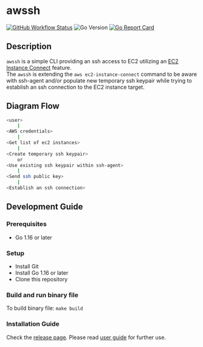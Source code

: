 # awssh
[![GitHub Workflow Status](https://img.shields.io/github/workflow/status/ardikabs/awssh/CI?style=flat-square)](https://github.com/ardikabs/awssh/actions?query=workflow%3ACI)
![Go Version](https://img.shields.io/badge/go%20version-%3E=1.14-61CFDD.svg?style=flat-square)
[![Go Report Card](https://goreportcard.com/badge/github.com/ardikabs/awssh?style=flat-square)](https://goreportcard.com/report/github.com/ardikabs/awssh)
## Description
`awssh` is a simple CLI providing an ssh access to EC2 utilizing an [EC2 Instance Connect](https://docs.aws.amazon.com/AWSEC2/latest/UserGuide/Connect-using-EC2-Instance-Connect.html) feature.<br>
The `awssh` is extending the `aws ec2-instance-connect` command to be aware with ssh-agent and/or populate new temporary ssh keypair while trying to establish an ssh connection to the EC2 instance target.

## Diagram Flow
```bash
<user>
    |
<AWS credentials>
    |
<Get list of ec2 instances>
    |
<Create temporary ssh keypair>
    or
<Use existing ssh keypair within ssh-agent>
    |
<Send ssh public key>
    |
<Establish an ssh connection>
```

## Development Guide
### Prerequisites
* Go 1.16 or later

### Setup
* Install Git
* Install Go 1.16 or later
* Clone this repository

### Build and run binary file
To build binary file: `make build`

### Installation Guide
Check the [release page](https://github.com/ardikabs/awssh/releases).
Please read [user guide](USAGE.md) for further use.